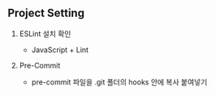 ## Project Setting

1. ESLint 설치 확인

   - JavaScript + Lint

2. Pre-Commit
   - pre-commit 파일을 .git 폴더의 hooks 안에 복사 붙여넣기
